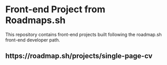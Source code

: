 <h1>Front-end Project from Roadmaps.sh</h1>
<p>This repository contains front-end projects built following the roadmap.sh front-end developer path.</p>
<h2>https://roadmap.sh/projects/single-page-cv</h2>

